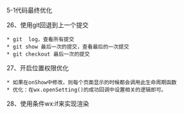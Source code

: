 5-1代码最终优化

26、使用git回退到上一个提交

	* git  log，查看所有提交
	* git show 最后一次的提交，查看最后的一次提交
	* git checkout 最后一次的提交


27、开启位置权限优化

	* 如果在onShow中修改，则每个页面显示的时候都会调用此生命周期函数
	* 优化：在wx.openSetting()的成功回调中设置相关的逻辑即可。


28、使用条件wx:if来实现渲染



